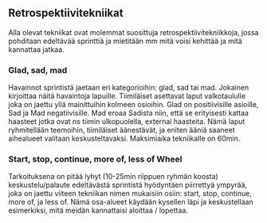 ## Retrospektiivitekniikat

Alla olevat tekniikat ovat molemmat suosittuja retrospektiivitekniikkoja, jossa pohditaan edeltävää sprinttiä ja mietitään mm mitä voisi kehittää ja mitä kannattaa jatkaa.

### Glad, sad, mad

Havainnot sprintistä jaetaan eri kategorioihin: glad, sad tai mad. Jokainen kirjoittaa näitä havaintoja lapuille. Tiimiläiset asettavat laput valkotaululle joka on jaettu yllä mainittuihin kolmeen osioihin. Glad on positiivisille asioille, Sad ja Mad negatiivisille. Mad eroaa Sadista niin, että se erityisesti kattaa haasteet jotka ovat ns tiimin ulkopuolella, external haasteita. Nämä laput ryhmitellään teemoihin, tiimiläiset äänestävät, ja eniten ääniä saaneet aihealueet valitaan keskusteltavaksi. Maksimiaika tekniikalle on 60min.


### Start, stop, continue, more of, less of Wheel

Tarkoituksena on pitää lyhyt (10-25min riippuen ryhmän koosta) keskustelu/palaute edeltävästä sprintistä hyödyntäen piirrettyä ympyrää, joka on jaettu viiteen tekniikan nimen mukaisiin osiin: start, stop, continue, more of, ja less of. Nämä osa-alueet käydään kysellen läpi ja keskustellaan esimerkiksi, mitä meidän kannattaisi aloittaa / lopettaa.
